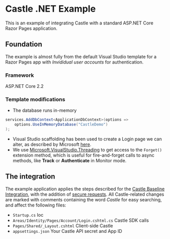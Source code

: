 # Castle .NET Example
This is an example of integrating Castle with a standard ASP&#46;NET Core Razor Pages application.

## Foundation
The example is almost fully from the default Visual Studio template for a Razor Pages app with *Invididual user accounts* for authentication.
### Framework
ASP&#46;NET Core 2.2

### Template modifications
* The database runs in-memory
```csharp
services.AddDbContext<ApplicationDbContext>(options =>
    options.UseInMemoryDatabase("CastleDemo")
);
```
* Visual Studio scaffolding has been used to create a Login page we can alter, as described by Microsoft [here](https://docs.microsoft.com/en-us/aspnet/core/security/authentication/scaffold-identity).
* We use [Microsoft.VisualStudio.Threading](https://www.nuget.org/packages/Microsoft.VisualStudio.Threading/) to get access to the `Forget()` extension method, which is useful for fire-and-forget calls to async methods, like **Track** or **Authenticate** in Monitor mode.

## The integration
The example application applies the steps described for the [Castle Baseline Integration](https://castle.io/docs/baseline), with the addition of [secure requests](https://castle.io/docs/securing_requests). All Castle-related changes are marked with comments containing the word *Castle* for easy searching, and affect the following files:

* `Startup.cs` Ioc
* `Areas/Identity/Pages/Account/Login.cshtml.cs` Castle SDK calls
* `Pages/Shared/_Layout.cshtml` Client-side Castle
* `appsettings.json` Your Castle API secret and App ID